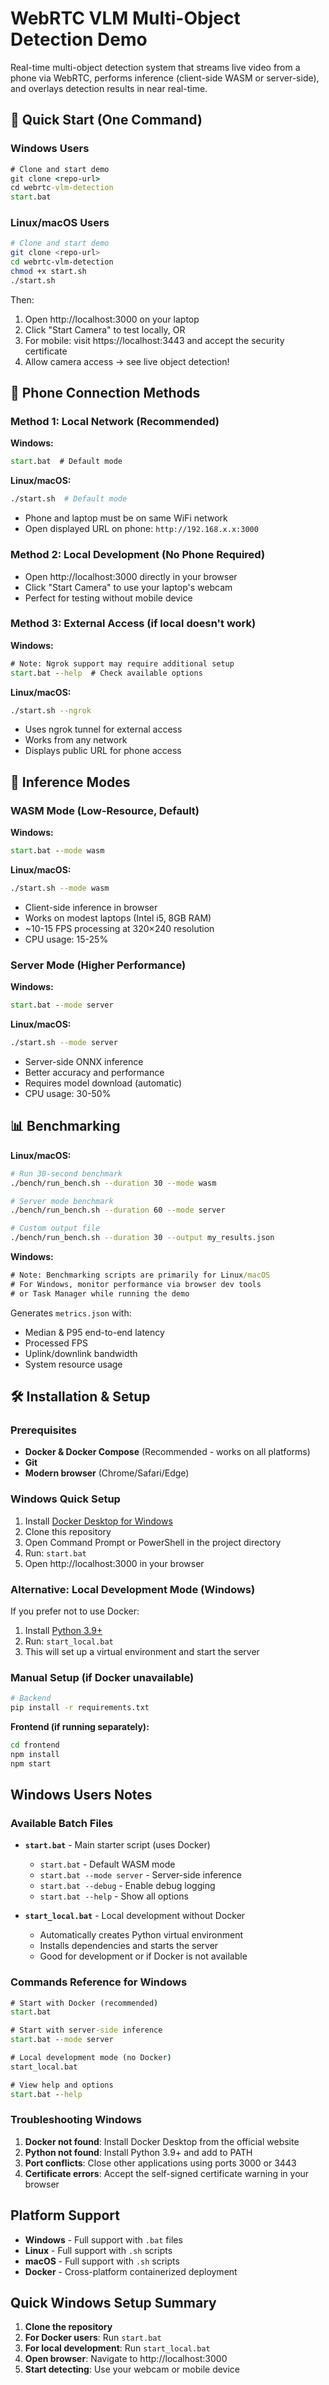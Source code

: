 # WebRTC VLM Multi-Object Detection Demo

Real-time multi-object detection system that streams live video from a phone via WebRTC, performs inference (client-side WASM or server-side), and overlays detection results in near real-time.

## 🚀 Quick Start (One Command)

### Windows Users

```cmd
# Clone and start demo
git clone <repo-url>
cd webrtc-vlm-detection
start.bat
```

### Linux/macOS Users

```bash
# Clone and start demo
git clone <repo-url>
cd webrtc-vlm-detection
chmod +x start.sh
./start.sh
```

Then:

1. Open http://localhost:3000 on your laptop
2. Click "Start Camera" to test locally, OR
3. For mobile: visit https://localhost:3443 and accept the security certificate
4. Allow camera access → see live object detection!

## 📱 Phone Connection Methods

### Method 1: Local Network (Recommended)

**Windows:**

```cmd
start.bat  # Default mode
```

**Linux/macOS:**

```bash
./start.sh  # Default mode
```

- Phone and laptop must be on same WiFi network
- Open displayed URL on phone: `http://192.168.x.x:3000`

### Method 2: Local Development (No Phone Required)

- Open http://localhost:3000 directly in your browser
- Click "Start Camera" to use your laptop's webcam
- Perfect for testing without mobile device

### Method 3: External Access (if local doesn't work)

**Windows:**

```cmd
# Note: Ngrok support may require additional setup
start.bat --help  # Check available options
```

**Linux/macOS:**

```bash
./start.sh --ngrok
```

- Uses ngrok tunnel for external access
- Works from any network
- Displays public URL for phone access

## 🧠 Inference Modes

### WASM Mode (Low-Resource, Default)

**Windows:**

```cmd
start.bat --mode wasm
```

**Linux/macOS:**

```bash
./start.sh --mode wasm
```

- Client-side inference in browser
- Works on modest laptops (Intel i5, 8GB RAM)
- ~10-15 FPS processing at 320×240 resolution
- CPU usage: 15-25%

### Server Mode (Higher Performance)

**Windows:**

```cmd
start.bat --mode server
```

**Linux/macOS:**

```bash
./start.sh --mode server
```

- Server-side ONNX inference
- Better accuracy and performance
- Requires model download (automatic)
- CPU usage: 30-50%

## 📊 Benchmarking

**Linux/macOS:**

```bash
# Run 30-second benchmark
./bench/run_bench.sh --duration 30 --mode wasm

# Server mode benchmark
./bench/run_bench.sh --duration 60 --mode server

# Custom output file
./bench/run_bench.sh --duration 30 --output my_results.json
```

**Windows:**

```cmd
# Note: Benchmarking scripts are primarily for Linux/macOS
# For Windows, monitor performance via browser dev tools
# or Task Manager while running the demo
```

Generates `metrics.json` with:

- Median & P95 end-to-end latency
- Processed FPS
- Uplink/downlink bandwidth
- System resource usage

## 🛠️ Installation & Setup

### Prerequisites

- **Docker & Docker Compose** (Recommended - works on all platforms)
- **Git**
- **Modern browser** (Chrome/Safari/Edge)

### Windows Quick Setup

1. Install [Docker Desktop for Windows](https://docs.docker.com/desktop/windows/install/)
2. Clone this repository
3. Open Command Prompt or PowerShell in the project directory
4. Run: `start.bat`
5. Open http://localhost:3000 in your browser

### Alternative: Local Development Mode (Windows)

If you prefer not to use Docker:

1. Install [Python 3.9+](https://python.org)
2. Run: `start_local.bat`
3. This will set up a virtual environment and start the server

### Manual Setup (if Docker unavailable)

```bash
# Backend
pip install -r requirements.txt
```

**Frontend (if running separately):**
```bash
cd frontend
npm install
npm start
```

## Windows Users Notes

### Available Batch Files

- **`start.bat`** - Main starter script (uses Docker)
  - `start.bat` - Default WASM mode
  - `start.bat --mode server` - Server-side inference
  - `start.bat --debug` - Enable debug logging
  - `start.bat --help` - Show all options

- **`start_local.bat`** - Local development without Docker
  - Automatically creates Python virtual environment
  - Installs dependencies and starts the server
  - Good for development or if Docker is not available

### Commands Reference for Windows

```cmd
# Start with Docker (recommended)
start.bat

# Start with server-side inference
start.bat --mode server

# Local development mode (no Docker)
start_local.bat

# View help and options
start.bat --help
```

### Troubleshooting Windows

1. **Docker not found**: Install Docker Desktop from the official website
2. **Python not found**: Install Python 3.9+ and add to PATH
3. **Port conflicts**: Close other applications using ports 3000 or 3443
4. **Certificate errors**: Accept the self-signed certificate warning in your browser

## Platform Support

- **Windows** - Full support with `.bat` files
- **Linux** - Full support with `.sh` scripts
- **macOS** - Full support with `.sh` scripts
- **Docker** - Cross-platform containerized deployment

## Quick Windows Setup Summary

1. **Clone the repository**
2. **For Docker users**: Run `start.bat`
3. **For local development**: Run `start_local.bat`
4. **Open browser**: Navigate to http://localhost:3000
5. **Start detecting**: Use your webcam or mobile device
